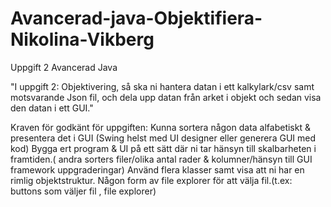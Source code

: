 # Avancerad-java-Objektifiera-Nikolina-Vikberg
Uppgift 2 Avancerad Java


"I uppgift 2: Objektivering, så ska ni hantera datan i ett kalkylark/csv samt motsvarande Json fil,
och dela upp datan från arket i objekt och sedan visa den datan i ett GUI."

Kraven för godkänt för uppgiften:
Kunna sortera någon data alfabetiskt & presentera det i GUI (Swing helst med UI designer eller generera GUI med kod)
Bygga ert program & UI på ett sätt där ni tar hänsyn till skalbarheten i framtiden.( andra sorters filer/olika antal rader & kolumner/hänsyn till GUI framework uppgraderingar)
Använd flera klasser samt visa att ni har en rimlig objektstruktur.
Någon form av file explorer för att välja fil.(t.ex: buttons som väljer fil , file explorer)
